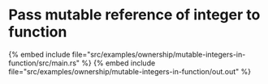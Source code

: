 # Pass mutable reference of integer to function

{% embed include file="src/examples/ownership/mutable-integers-in-function/src/main.rs" %}
{% embed include file="src/examples/ownership/mutable-integers-in-function/out.out" %}



